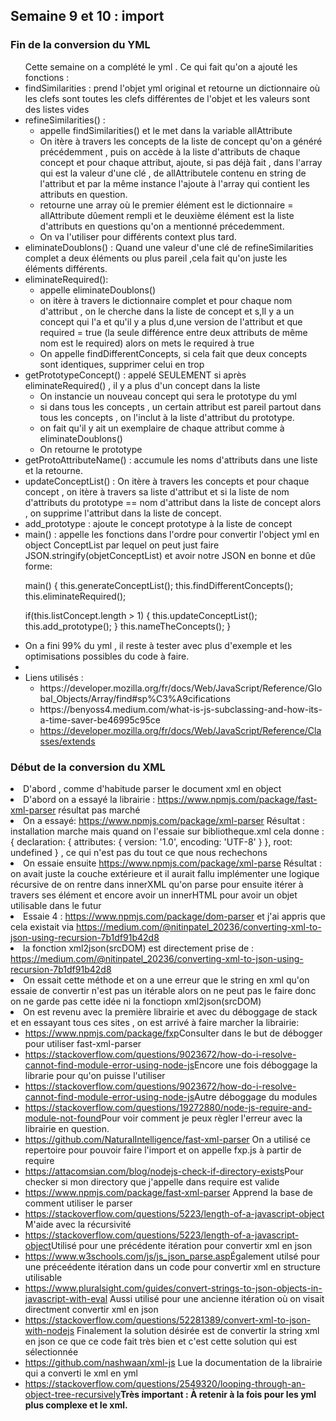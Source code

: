 ## Semaine 9 et 10 : import 

### Fin de la conversion du YML 

<ul>Cette semaine on a complété le yml . Ce qui fait qu'on a ajouté les fonctions : 
	<li>findSimilarities : prend l'objet yml original et retourne un dictionnaire où les clefs sont toutes les clefs différentes de l'objet et les valeurs sont des listes vides</li>
	<li>refineSimilarities() : 
		<ul>
			<li>appelle findSimilarities() et le met dans la variable allAttribute</li>
			<li>On itère à travers les concepts de la liste de concept qu'on a généré précédemment , puis on accède à la liste d'attributs de chaque concept et pour chaque attribut, ajoute, si pas déjà fait , dans l'array  qui est la valeur d'une clé , de allAttributele contenu en string de l'attribut et par la même instance l'ajoute à l'array qui contient les attributs en question.</li>
			<li>retourne une array où le premier élément est le dictionnaire  = allAttribute dûement rempli et le deuxième élément est la liste d'attributs en questions qu'on a mentionné précedemment.</li>
			<li>On va l'utiliser pour différents context plus tard.</li>
		</ul>
	</li>
	<li>eliminateDoublons() : Quand une valeur d'une clé de refineSimilarities complet a deux éléments ou plus pareil ,cela fait qu'on juste les éléments différents. </li>
	<li>eliminateRequired(): 
		<ul>
			<li>appelle eliminateDoublons()</li>
			<li>on itère à travers le dictionnaire complet et pour chaque nom d'attribut , on le cherche dans la liste de concept et s,Il y a un concept qui l'a et qu'il y a plus d,une version de l'attribut et que required = true (la seule différence entre deux attributs de même nom est le required) alors on mets le required à true </li>
			<li>On appelle findDifferentConcepts, si cela fait que deux concepts sont identiques, supprimer celui en trop</li>
		</ul>
	</li>
	<li>getPrototypeConcept() : appelé SEULEMENT si après eliminateRequired() , il y a plus d'un concept dans la liste
		<ul>
			<li>On instancie un nouveau concept qui sera le prototype du yml</li>
			<li>si dans tous les concepts , un certain attribut est pareil partout dans tous les concepts , on l'inclut à la liste d'attribut du prototype.</li>
			<li>on fait qu'il y ait un exemplaire de chaque attribut comme à eliminateDoublons()</li>
			<li>On retourne le prototype </li>
		</ul>
	</li>
	<li>getProtoAttributeName() : accumule les noms d'attributs dans une liste et la retourne.</li>
	<li>updateConceptList() : On itère à travers les concepts et pour chaque concept , on itère à travers sa liste d'attribut et si la liste de nom d'attributs du prototype == nom d'attribut dans la liste de concept alors , on supprime l'attribut dans la liste de concept.
	</li>
	<li>add_prototype : ajoute le concept prototype à la liste de concept</li>
	<li>main() : appelle les fonctions dans l'ordre pour convertir l'object yml en object ConceptList par lequel on peut just faire JSON.stringify(objetConceptList) et avoir notre JSON en bonne et dûe forme: 
<p>
	main()
{
this.generateConceptList();
this.findDifferentConcepts();
this.eliminateRequired();


if(this.listConcept.length > 1)
{
    this.updateConceptList();
    this.add_prototype(); 
}
this.nameTheConcepts();
}
</p>
	</li>
	<li>On a fini 99% du yml , il reste à tester avec plus d'exemple et  les optimisations possibles du code à faire.<li>
	<li>Liens utilisés : 
		<ul>
			<li><a href = "https://developer.mozilla.org/fr/docs/Web/JavaScript/Reference/Global_Objects/Array/find#sp%C3%A9cifications"></a>https://developer.mozilla.org/fr/docs/Web/JavaScript/Reference/Global_Objects/Array/find#sp%C3%A9cifications</li>
			<li><a href="https://benyoss4.medium.com/what-is-js-subclassing-and-how-its-a-time-saver-be46995c95ce"></a>https://benyoss4.medium.com/what-is-js-subclassing-and-how-its-a-time-saver-be46995c95ce</li>
			<li><a href ="https://developer.mozilla.org/fr/docs/Web/JavaScript/Reference/Classes/extends">https://developer.mozilla.org/fr/docs/Web/JavaScript/Reference/Classes/extends</a></li>
		</ul>
	</li>
</ul>

### Début de la conversion du XML 

<li>D'abord , comme d'habitude parser le document xml en object </li>
<li>D'abord on a essayé la librairie : <a href="https://www.npmjs.com/package/fast-xml-parser">https://www.npmjs.com/package/fast-xml-parser</a> résultat pas marché</li>
<li>On a essayé: <a href="https://www.npmjs.com/package/xml-parser">https://www.npmjs.com/package/xml-parser</a> Résultat : installation marche mais quand on l'essaie sur bibliotheque.xml cela donne : {
  declaration: { attributes: { version: '1.0', encoding: 'UTF-8' } },
  root: undefined
} , ce qui n'est pas du tout ce que nous rechechons</li>
<li>On essaie ensuite <a href="https://www.npmjs.com/package/xml-parse">https://www.npmjs.com/package/xml-parse</a> Résultat : on avait juste la couche extérieure et il aurait fallu implémenter une logique récursive de on rentre dans innerXML qu'on parse pour ensuite itérer à travers ses élément et encore avoir un innerHTML pour avoir un objet utilisable dans le futur</li>
<li>Essaie 4 : <a href="https://www.npmjs.com/package/dom-parser">https://www.npmjs.com/package/dom-parser</a> 
et j'ai appris que cela existait via <a href="https://medium.com/@nitinpatel_20236/converting-xml-to-json-using-recursion-7b1df91b42d8">https://medium.com/@nitinpatel_20236/converting-xml-to-json-using-recursion-7b1df91b42d8</a></li>
<li>la fonction xml2json(srcDOM) est directement prise de : <a href="https://medium.com/@nitinpatel_20236/converting-xml-to-json-using-recursion-7b1df91b42d8">https://medium.com/@nitinpatel_20236/converting-xml-to-json-using-recursion-7b1df91b42d8</a></li>
<li>On essait cette méthode et on a une erreur que le string en xml qu'on essaie de convertir n'est pas un itérable alors on ne peut pas le faire donc on ne garde pas cette idée ni la fonctiopn xml2json(srcDOM)</li>
<li>On est revenu avec la première librairie et avec du déboggage de stack et en essayant tous ces sites , on est arrivé à faire marcher la librairie: 
	<ul>
		


	
<li><a href="https://www.npmjs.com/package/fxp">https://www.npmjs.com/package/fxp</a>Consulter dans le but de débogger pour utiliser fast-xml-parser</li>
<li><a href="https://stackoverflow.com/questions/9023672/how-do-i-resolve-cannot-find-module-error-using-node-js">https://stackoverflow.com/questions/9023672/how-do-i-resolve-cannot-find-module-error-using-node-js</a>Encore une fois déboggage la librarie pour qu'on puisse l'utiliser</li>
<li><a href="https://stackoverflow.com/questions/9023672/how-do-i-resolve-cannot-find-module-error-using-node-js">https://stackoverflow.com/questions/9023672/how-do-i-resolve-cannot-find-module-error-using-node-js</a>Autre déboggage du modules</li>
<li><a href="https://stackoverflow.com/questions/19272880/node-js-require-and-module-not-found">https://stackoverflow.com/questions/19272880/node-js-require-and-module-not-found</a>Pour voir comment je peux règler l'erreur avec la librairie en question.</li>
<li><a href="https://github.com/NaturalIntelligence/fast-xml-parser">https://github.com/NaturalIntelligence/fast-xml-parser</a> On a utilisé ce repertoire pour pouvoir faire l'import et on appelle fxp.js à partir de require </li>
<li><a href="https://attacomsian.com/blog/nodejs-check-if-directory-exists">https://attacomsian.com/blog/nodejs-check-if-directory-exists</a>Pour checker si mon directory que j'appelle dans require est valide</li><li><a href="https://www.npmjs.com/package/fast-xml-parser">https://www.npmjs.com/package/fast-xml-parser</a> Apprend la base de comment utiliser le parser </li>
<li><a href="https://stackoverflow.com/questions/5223/length-of-a-javascript-object">https://stackoverflow.com/questions/5223/length-of-a-javascript-object</a> M'aide avec la récursivité</li>
<li><a href="https://stackoverflow.com/questions/5223/length-of-a-javascript-object">https://stackoverflow.com/questions/5223/length-of-a-javascript-object</a>Utilisé pour une précédente itération pour convertir xml en json </li>
<li><a href="https://www.w3schools.com/js/js_json_parse.asp">https://www.w3schools.com/js/js_json_parse.asp</a>Également utilsé pour une préceédente itération dans un code pour convertir xml en structure utilisable  </li>
<li><a href="https://www.pluralsight.com/guides/convert-strings-to-json-objects-in-javascript-with-eval">https://www.pluralsight.com/guides/convert-strings-to-json-objects-in-javascript-with-eval</a> Aussi utilisé pour une ancienne itération où on visait directment convertir xml en json</li>
<li><a href="https://stackoverflow.com/questions/52281389/convert-xml-to-json-with-nodejs">https://stackoverflow.com/questions/52281389/convert-xml-to-json-with-nodejs</a> Finalement la solution désirée est de convertir la string xml en json ce que ce code fait très bien et c'est cette solution qui est sélectionnée</li>
<li><a href="https://github.com/nashwaan/xml-js">https://github.com/nashwaan/xml-js</a> Lue la documentation de la librairie qui a converti le xml en yml </li>
<li><a href="https://stackoverflow.com/questions/2549320/looping-through-an-object-tree-recursively">https://stackoverflow.com/questions/2549320/looping-through-an-object-tree-recursively</a><b>Très important : À retenir à la fois pour les yml plus complexe et le xml.</b></li>
</ul>
</li>